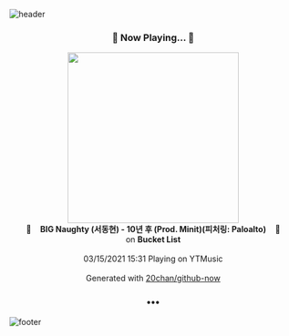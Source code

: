 ![header](https://capsule-render.vercel.app/api?type=wave&height=170&section=header&text=Hi.%20I'm%20SHIFT&fontColor=090707&fontAlignX=45&fontAlignY=65&fontSize=100)

<h3 align="center">🎵 Now Playing... 🎵</h3>
<p align="center">
  <a href="https://music.youtube.com/watch?v=mVIGPuRscLo">
    <img width="300" src="https://lh3.googleusercontent.com/l8rLEEg8RtvywaAyTco8EfWlo93LcpkseXhq8AFpmiymQKgp1jmzU9LEhPdt9dg17KZxs6DZzgygffn9dg">
  </a>
  <br>
  🎵&nbsp&nbsp&nbsp <b>BIG Naughty (서동현) - 10년 후 (Prod. Minit)(피처링: Paloalto)</b> &nbsp&nbsp&nbsp🎵
  <br>
  on <b>Bucket List</b>
  
  <br />
  <br />
  03/15/2021 15:31 Playing on YTMusic
  <br />
  <br />
  Generated with <a href="https://github.com/20chan/github-now">20chan/github-now</a>
</p>

<h3 align="center">•••</h3>

![footer](https://capsule-render.vercel.app/api?type=wave&height=150&section=footer)
